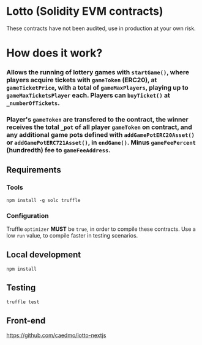 # Lotto (Solidity EVM contracts)

These contracts have not been audited, use in production at your own risk.


# How does it work?
### Allows the running of lottery games with `startGame()`, where players acquire tickets with `gameToken` (ERC20), at `gameTicketPrice`, with a total of `gameMaxPlayers`, playing up to `gameMaxTicketsPlayer` each. Players can `buyTicket()` at `_numberOfTickets`.

### Player's `gameToken` are transfered to the contract, the winner receives the total `_pot` of all player `gameToken` on contract, and any additional game pots defined with `addGamePotERC20Asset()` or `addGamePotERC721Asset()`, in `endGame()`. Minus `gameFeePercent` (hundredth) fee to `gameFeeAddress`.


## Requirements
### Tools
`npm install -g solc truffle`

### Configuration
Truffle `optimizer` **MUST** be `true`, in order to compile these contracts. Use a low `run` value, to compile faster in testing scenarios.


## Local development
`npm install`

## Testing
`truffle test`

## Front-end
https://github.com/caedmo/lotto-nextjs